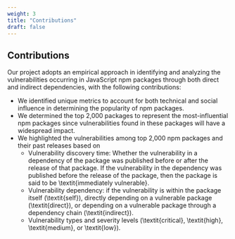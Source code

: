 ```yaml
---
weight: 3
title: "Contributions"
draft: false
---
```


## Contributions

Our project adopts an empirical approach in identifying and analyzing the vulnerabilities occurring in JavaScript npm packages through both direct and indirect dependencies, with the following contributions:

- We identified unique metrics to account for both technical and social influence in determining the popularity of npm packages.
- We determined the top 2,000 packages to represent the most-influential npm packages since vulnerabilities found in these packages will have a widespread impact.
- We highlighted the vulnerabilities among top 2,000 npm packages and their past releases based on
    - Vulnerability discovery time: Whether the vulnerability in a dependency of the package was published before or after the release of that package. If the vulnerability in the dependency was published before the release of the package, then the package is said to be \textit{immediately vulnerable}.
    - Vulnerability dependency: if the vulnerability is within the package itself (\textit{self}), directly depending on a vulnerable package (\textit{direct}), or depending on a vulnerable package through a dependency chain (\textit{indirect}).
    - Vulnerability types and severity levels (\textit{critical}, \textit{high}, \textit{medium}, or \textit{low}).
